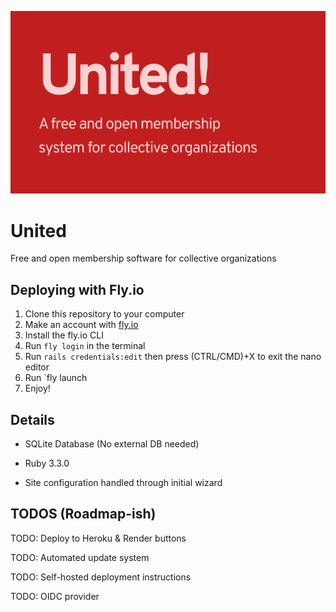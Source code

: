 ![United! A free and open system for collective organizations](<United.png>)

# United

Free and open membership software for collective organizations

## Deploying with Fly.io

1. Clone this repository to your computer
2. Make an account with [fly.io](https://fly.io)
3. Install the fly.io CLI
4. Run `fly login` in the terminal
5. Run `rails credentials:edit` then press (CTRL/CMD)+X to exit the nano editor
6. Run `fly launch
7. Enjoy!

## Details

- SQLite Database (No external DB needed)

- Ruby 3.3.0

- Site configuration handled through initial wizard


## TODOS (Roadmap-ish)

TODO: Deploy to Heroku & Render buttons

TODO: Automated update system

TODO: Self-hosted deployment instructions

TODO: OIDC provider